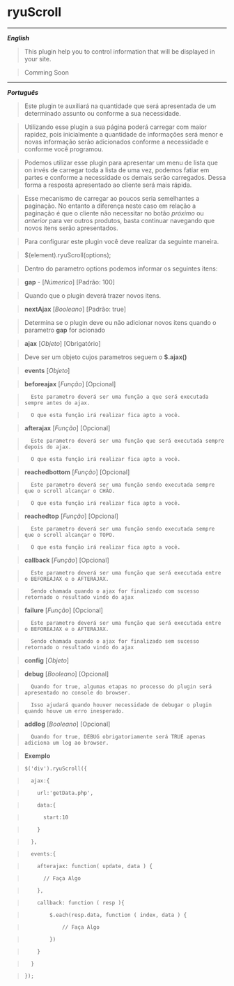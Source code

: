 ryuScroll
=======

----------
***English***

> This plugin help you to control information that will be displayed in your site. 

> Comming Soon
----------

***Português***

> Este plugin te auxiliará na quantidade que será apresentada de um determinado assunto ou conforme a sua necessidade.

> Utilizando esse plugin a sua página poderá carregar com maior rapidez, pois inicialmente a quantidade de informações será menor e novas informação serão adicionados conforme a necessidade e conforme você programou.

> Podemos utilizar esse plugin para apresentar um menu de lista que on invés de carregar toda a lista de uma vez, podemos fatiar em partes e conforme a necessidade os demais serão carregados. Dessa forma a resposta apresentado ao cliente será mais rápida.

> Esse mecanismo de carregar ao poucos seria semelhantes a paginação. No entanto a diferença neste caso em relação a paginação é que o cliente não
necessitar no botão *próximo* ou *anterior* para ver outros produtos, basta continuar navegando que novos itens serão apresentados.

> Para configurar este plugin você deve realizar da seguinte maneira.

>	$(element).ryuScroll(options);

>	Dentro do parametro options podemos informar os seguintes itens:

>	**gap**	- [*Númerico*]	[Padrão: 100]

>	Quando que o plugin deverá trazer novos itens.

>	**nextAjax**	[*Booleano*]	[Padrão: true]

>	Determina se o plugin deve ou não adicionar novos itens quando o parametro **gap** for acionado

>	**ajax**	[*Objeto*]	[Obrigatório]

>	Deve ser um objeto cujos parametros seguem o **$.ajax()**

>	**events**	[*Objeto*]

>	**beforeajax**	[*Função*]	[Opcional]

>		Este parametro deverá ser uma função a que será executada sempre antes do ajax. 

>		O que esta função irá realizar fica apto a você.

>	**afterajax**	[*Função*]	[Opcional]

>		Este parametro deverá ser uma função que será executada sempre depois do ajax.

>		O que esta função irá realizar fica apto a você.

> **reachedbottom**	[*Função*]	[Opcional]

>		Este parametro deverá ser uma função sendo executada sempre que o scroll alcançar o CHÃO.

>		O que esta função irá realizar fica apto a você.

>	**reachedtop**	[*Função*]	[Opcional]

>		Este parametro deverá ser uma função sendo executada sempre que o scroll alcançar o TOPO.

>		O que esta função irá realizar fica apto a você.

>	**callback**	[*Função*]	[Opcional]

>		Este parametro deverá ser uma função que será executada entre o BEFOREAJAX e o AFTERAJAX.

>		Sendo chamada quando o ajax for finalizado com sucesso retornado o resultado vindo do ajax

> **failure**	[*Função*]	[Opcional]

>		Este parametro deverá ser uma função que será executada entre o BEFOREAJAX e o AFTERAJAX.

>		Sendo chamada quando o ajax for finalizado sem sucesso retornado o resultado vindo do ajax

>	**config**	[*Objeto*]

>	**debug**	[*Booleano*]	[Opcional]

>		Quando for true, algumas etapas no processo do plugin será apresentado no console do browser.

>		Isso ajudará quando houver necessidade de debugar o plugin quando houve um erro inesperado.

>	**addlog**	[*Booleano*]	[Opcional]

>		Quando for true, DEBUG obrigatoriamente será TRUE apenas adiciona um log ao browser.

>	**Exemplo**

>	  $('div').ryuScroll({

>	    ajax:{

>	      url:'getData.php',

>	      data:{

>	        start:10

>	      }

>	    },

>	    events:{

>	      afterajax: function( update, data ) {

>	        // Faça Algo

>	      },

>	      callback: function ( resp ){

>	          $.each(resp.data, function ( index, data ) {

>	              // Faça Algo

>	          })

>	      }

>	    }

>	  });
